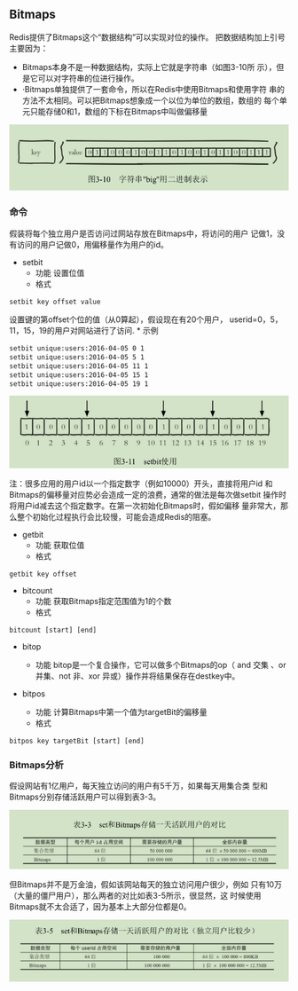 

## Bitmaps
Redis提供了Bitmaps这个“数据结构”可以实现对位的操作。
把数据结构加上引号主要因为：
* Bitmaps本身不是一种数据结构，实际上它就是字符串（如图3-10所
示），但是它可以对字符串的位进行操作。
* ·Bitmaps单独提供了一套命令，所以在Redis中使用Bitmaps和使用字符
串的方法不太相同。可以把Bitmaps想象成一个以位为单位的数组，数组的
每个单元只能存储0和1，数组的下标在Bitmaps中叫做偏移量

![](./images/3-10.png)

### 命令
假装将每个独立用户是否访问过网站存放在Bitmaps中，将访问的用户
记做1，没有访问的用户记做0，用偏移量作为用户的id。

* setbit
	* 功能
设置位值
	* 格式
```
setbit key offset value
```
设置键的第offset个位的值（从0算起），假设现在有20个用户，
userid=0，5，11，15，19的用户对网站进行了访问.
	* 示例
```
setbit unique:users:2016-04-05 0 1
setbit unique:users:2016-04-05 5 1
setbit unique:users:2016-04-05 11 1
setbit unique:users:2016-04-05 15 1
setbit unique:users:2016-04-05 19 1
```
![](./images/3-11.png)

注：很多应用的用户id以一个指定数字（例如10000）开头，直接将用户id
和Bitmaps的偏移量对应势必会造成一定的浪费，通常的做法是每次做setbit
操作时将用户id减去这个指定数字。在第一次初始化Bitmaps时，假如偏移
量非常大，那么整个初始化过程执行会比较慢，可能会造成Redis的阻塞。

* getbit
	* 功能
获取位值
	* 格式
```
getbit key offset
```


* bitcount
	* 功能
获取Bitmaps指定范围值为1的个数
	* 格式
```
bitcount [start] [end]
```

* bitop
	* 功能
bitop是一个复合操作，它可以做多个Bitmaps的op（ and 交集 、or 并集、not 非、xor 异或）操作并将结果保存在destkey中。

* bitpos
	* 功能
计算Bitmaps中第一个值为targetBit的偏移量
	* 格式
```
bitpos key targetBit [start] [end]
```

### Bitmaps分析

假设网站有1亿用户，每天独立访问的用户有5千万，如果每天用集合类
型和Bitmaps分别存储活跃用户可以得到表3-3。

![](./images/3-3.png)

但Bitmaps并不是万金油，假如该网站每天的独立访问用户很少，例如
只有10万（大量的僵尸用户），那么两者的对比如表3-5所示，很显然，这
时候使用Bitmaps就不太合适了，因为基本上大部分位都是0。

![](./images/t3-5.png)